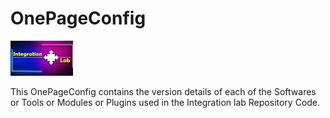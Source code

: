 # OnePageConfig

![Ilab](https://github.com/harsha-vardhan-n/My_Sample/blob/main/Ilab.jpg)

This OnePageConfig contains the version details of each of the Softwares or Tools or Modules or Plugins used in the Integration lab Repository Code.

